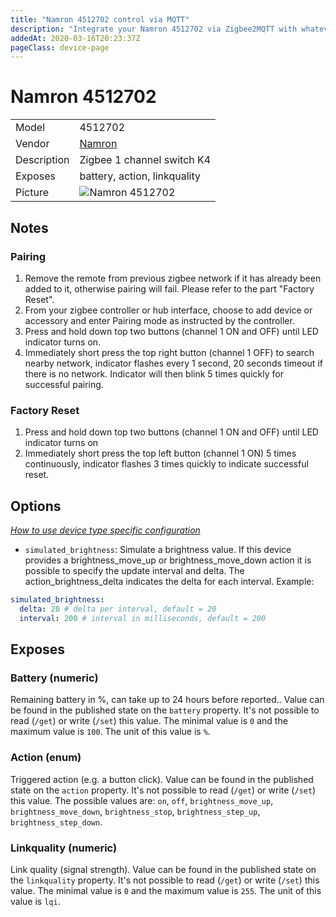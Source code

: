 ```yaml
---
title: "Namron 4512702 control via MQTT"
description: "Integrate your Namron 4512702 via Zigbee2MQTT with whatever smart home infrastructure you are using without the vendor's bridge or gateway."
addedAt: 2020-03-16T20:23:37Z
pageClass: device-page
---
```


<!-- !!!! -->
<!-- ATTENTION: This file is auto-generated through docgen! -->
<!-- You can only edit the "Notes"-Section between the two comment lines "Notes BEGIN" and "Notes END". -->
<!-- Do not use h1 or h2 heading within "## Notes"-Section. -->
<!-- !!!! -->

# Namron 4512702

|     |     |
|-----|-----|
| Model | 4512702  |
| Vendor  | [Namron](/supported-devices/#v=Namron)  |
| Description | Zigbee 1 channel switch K4 |
| Exposes | battery, action, linkquality |
| Picture | ![Namron 4512702](https://www.zigbee2mqtt.io/images/devices/4512702.jpg) |


<!-- Notes BEGIN: You can edit here. Add "## Notes" headline if not already present. -->
## Notes
### Pairing
1. Remove the remote from previous zigbee network if it has already been added to it, otherwise pairing will fail. Please refer to the part "Factory Reset".
2. From your zigbee controller or hub interface, choose to add device or accessory and enter Pairing mode as instructed by the controller.
3. Press and hold down top two buttons (channel 1 ON and OFF) until LED indicator turns on.
4. Immediately short press the top right button (channel 1 OFF) to search nearby network, indicator flashes every 1 second, 20 seconds timeout if there is no network. Indicator will then blink 5 times quickly for successful pairing.

### Factory Reset 
1. Press and hold down top two buttons (channel 1 ON and OFF) until LED indicator turns on
2. Immediately short press the top left button (channel 1 ON) 5 times continuously, indicator flashes 3 times quickly to indicate successful reset.
<!-- Notes END: Do not edit below this line -->


## Options
*[How to use device type specific configuration](../guide/configuration/devices-groups.md#specific-device-options)*

* `simulated_brightness`: Simulate a brightness value. If this device provides a brightness_move_up or brightness_move_down action it is possible to specify the update interval and delta. The action_brightness_delta indicates the delta for each interval. Example:
```yaml
simulated_brightness:
  delta: 20 # delta per interval, default = 20
  interval: 200 # interval in milliseconds, default = 200
```


## Exposes

### Battery (numeric)
Remaining battery in %, can take up to 24 hours before reported..
Value can be found in the published state on the `battery` property.
It's not possible to read (`/get`) or write (`/set`) this value.
The minimal value is `0` and the maximum value is `100`.
The unit of this value is `%`.

### Action (enum)
Triggered action (e.g. a button click).
Value can be found in the published state on the `action` property.
It's not possible to read (`/get`) or write (`/set`) this value.
The possible values are: `on`, `off`, `brightness_move_up`, `brightness_move_down`, `brightness_stop`, `brightness_step_up`, `brightness_step_down`.

### Linkquality (numeric)
Link quality (signal strength).
Value can be found in the published state on the `linkquality` property.
It's not possible to read (`/get`) or write (`/set`) this value.
The minimal value is `0` and the maximum value is `255`.
The unit of this value is `lqi`.

